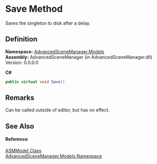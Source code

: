 # Save Method


Saves the singleton to disk after a delay.



## Definition
**Namespace:** <a href="N_AdvancedSceneManager_Models.md">AdvancedSceneManager.Models</a>  
**Assembly:** AdvancedSceneManager (in AdvancedSceneManager.dll) Version: 0.0.0.0

**C#**
``` C#
public virtual void Save()
```



## Remarks
Can be called outside of editor, but has no effect.

## See Also


#### Reference
<a href="T_AdvancedSceneManager_Models_ASMModel.md">ASMModel Class</a>  
<a href="N_AdvancedSceneManager_Models.md">AdvancedSceneManager.Models Namespace</a>  
